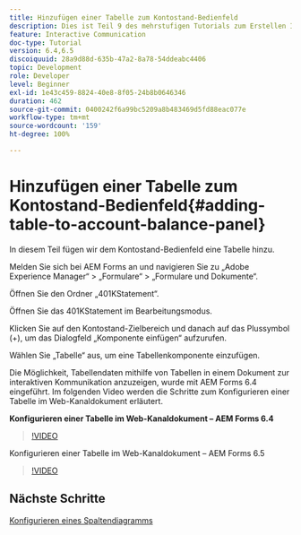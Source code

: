 ```yaml
---
title: Hinzufügen einer Tabelle zum Kontostand-Bedienfeld
description: Dies ist Teil 9 des mehrstufigen Tutorials zum Erstellen Ihres ersten Dokuments zur interaktiven Kommunikation. In diesem Teil fügen wir dem Kontostand-Bedienfeld eine Tabelle hinzu.
feature: Interactive Communication
doc-type: Tutorial
version: 6.4,6.5
discoiquuid: 28a9d88d-635b-47a2-8a78-54ddeabc4406
topic: Development
role: Developer
level: Beginner
exl-id: 1e43c459-8824-40e8-8f05-24b8b0646346
duration: 462
source-git-commit: 0400242f6a99bc5209a8b483469d5fd88eac077e
workflow-type: tm+mt
source-wordcount: '159'
ht-degree: 100%

---
```


# Hinzufügen einer Tabelle zum Kontostand-Bedienfeld{#adding-table-to-account-balance-panel}

In diesem Teil fügen wir dem Kontostand-Bedienfeld eine Tabelle hinzu.

Melden Sie sich bei AEM Forms an und navigieren Sie zu „Adobe Experience Manager“ > „Formulare“ > „Formulare und Dokumente“.

Öffnen Sie den Ordner „401KStatement“.

Öffnen Sie das 401KStatement im Bearbeitungsmodus.

Klicken Sie auf den Kontostand-Zielbereich und danach auf das Plussymbol (+), um das Dialogfeld „Komponente einfügen“ aufzurufen.

Wählen Sie „Tabelle“ aus, um eine Tabellenkomponente einzufügen.

Die Möglichkeit, Tabellendaten mithilfe von Tabellen in einem Dokument zur interaktiven Kommunikation anzuzeigen, wurde mit AEM Forms 6.4 eingeführt. Im folgenden Video werden die Schritte zum Konfigurieren einer Tabelle im Web-Kanaldokument erläutert.

**Konfigurieren einer Tabelle im Web-Kanaldokument – AEM Forms 6.4**

>[!VIDEO](https://video.tv.adobe.com/v/22360?quality=12&learn=on)

Konfigurieren einer Tabelle im Web-Kanaldokument – AEM Forms 6.5

>[!VIDEO](https://video.tv.adobe.com/v/27847?quality=12&learn=on)

## Nächste Schritte

[Konfigurieren eines Spaltendiagramms](./partten.md)
